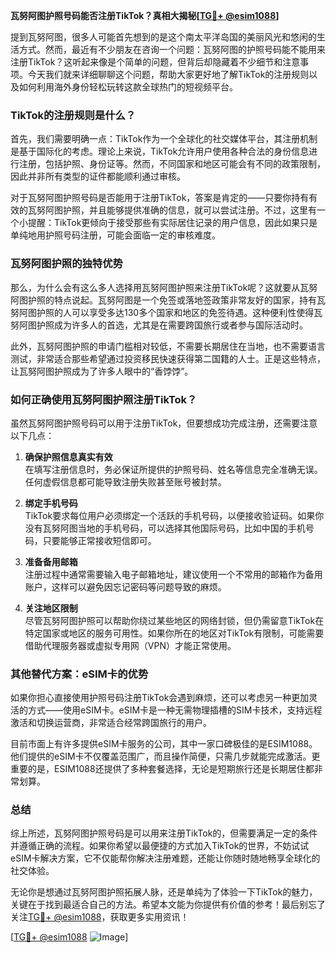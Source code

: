**瓦努阿图护照号码能否注册TikTok？真相大揭秘[[TG💪+ @esim1088](https://t.me/s/esim1088)]**

提到瓦努阿图，很多人可能首先想到的是这个南太平洋岛国的美丽风光和悠闲的生活方式。然而，最近有不少朋友在咨询一个问题：瓦努阿图的护照号码能不能用来注册TikTok？这听起来像是个简单的问题，但背后却隐藏着不少细节和注意事项。今天我们就来详细聊聊这个问题，帮助大家更好地了解TikTok的注册规则以及如何利用海外身份轻松玩转这款全球热门的短视频平台。

### TikTok的注册规则是什么？

首先，我们需要明确一点：TikTok作为一个全球化的社交媒体平台，其注册机制是基于国际化的考虑。理论上来说，TikTok允许用户使用各种合法的身份信息进行注册，包括护照、身份证等。然而，不同国家和地区可能会有不同的政策限制，因此并非所有类型的证件都能顺利通过审核。

对于瓦努阿图护照号码是否能用于注册TikTok，答案是肯定的——只要你持有有效的瓦努阿图护照，并且能够提供准确的信息，就可以尝试注册。不过，这里有一个小提醒：TikTok更倾向于接受那些有实际居住记录的用户信息，因此如果只是单纯地用护照号码注册，可能会面临一定的审核难度。

### 瓦努阿图护照的独特优势

那么，为什么会有这么多人选择用瓦努阿图护照来注册TikTok呢？这就要从瓦努阿图护照的特点说起。瓦努阿图是一个免签或落地签政策非常友好的国家，持有瓦努阿图护照的人可以享受多达130多个国家和地区的免签待遇。这种便利性使得瓦努阿图护照成为许多人的首选，尤其是在需要跨国旅行或者参与国际活动时。

此外，瓦努阿图护照的申请门槛相对较低，不需要长期居住在当地，也不需要语言测试，非常适合那些希望通过投资移民快速获得第二国籍的人士。正是这些特点，让瓦努阿图护照成为了许多人眼中的“香饽饽”。

### 如何正确使用瓦努阿图护照注册TikTok？

虽然瓦努阿图护照号码可以用于注册TikTok，但要想成功完成注册，还需要注意以下几点：

1. **确保护照信息真实有效**  
   在填写注册信息时，务必保证所提供的护照号码、姓名等信息完全准确无误。任何虚假信息都可能导致注册失败甚至账号被封禁。

2. **绑定手机号码**  
   TikTok要求每位用户必须绑定一个活跃的手机号码，以便接收验证码。如果你没有瓦努阿图当地的手机号码，可以选择其他国际号码，比如中国的手机号码，只要能够正常接收短信即可。

3. **准备备用邮箱**  
   注册过程中通常需要输入电子邮箱地址，建议使用一个不常用的邮箱作为备用账户，这样可以避免因忘记密码等问题导致的麻烦。

4. **关注地区限制**  
   尽管瓦努阿图护照可以帮助你绕过某些地区的网络封锁，但仍需留意TikTok在特定国家或地区的服务可用性。如果你所在的地区对TikTok有限制，可能需要借助代理服务器或虚拟专用网（VPN）才能正常使用。

### 其他替代方案：eSIM卡的优势

如果你担心直接使用护照号码注册TikTok会遇到麻烦，还可以考虑另一种更加灵活的方式——使用eSIM卡。eSIM卡是一种无需物理插槽的SIM卡技术，支持远程激活和切换运营商，非常适合经常跨国旅行的用户。

目前市面上有许多提供eSIM卡服务的公司，其中一家口碑极佳的是ESIM1088。他们提供的eSIM卡不仅覆盖范围广，而且操作简便，只需几步就能完成激活。更重要的是，ESIM1088还提供了多种套餐选择，无论是短期旅行还是长期居住都非常划算。

### 总结

综上所述，瓦努阿图护照号码是可以用来注册TikTok的，但需要满足一定的条件并遵循正确的流程。如果你希望以最便捷的方式加入TikTok的世界，不妨试试eSIM卡解决方案，它不仅能帮你解决注册难题，还能让你随时随地畅享全球化的社交体验。

无论你是想通过瓦努阿图护照拓展人脉，还是单纯为了体验一下TikTok的魅力，关键在于找到最适合自己的方法。希望本文能为你提供有价值的参考！最后别忘了关注[TG💪+ @esim1088](https://t.me/s/esim1088)，获取更多实用资讯！

[[TG💪+ @esim1088](https://t.me/s/esim1088) ![Image](https://i.postimg.cc/4NQfJmqS/Snipaste-2025-05-13-00-14-12.png)]